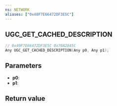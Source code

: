 ```yaml
---
ns: NETWORK
aliases: ["0x40F7E66472DF3E5C"]
---
```

## UGC_GET_CACHED_DESCRIPTION

```c
// 0x40F7E66472DF3E5C 0x70A2845C
Any UGC_GET_CACHED_DESCRIPTION(Any p0, Any p1);
```

## Parameters
* **p0**: 
* **p1**: 

## Return value

